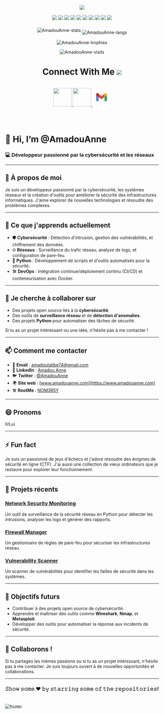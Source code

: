<!--🤔INTERESTTITLE-->
<p align="center">
<img src="https://i.imgur.com/ozEwbHs.gif">

<!--🖼️🖼️INTERSTLOGOS-->
<p align="center">
<img src="https://www.vectorlogo.zone/logos/python/python-icon.svg" width="60">
<img src="https://www.vectorlogo.zone/logos/docker/docker-icon.svg" width="60">
<img src="https://www.vectorlogo.zone/logos/linux/linux-icon.svg" width="60">
<img src="https://www.vectorlogo.zone/logos/wireshark/wireshark-icon.svg" width="60">
<img src="https://www.vectorlogo.zone/logos/metasploit/metasploit-icon.svg" width="60">
<img src="https://www.vectorlogo.zone/logos/nmap/nmap-icon.svg" width="60">
<img src="https://www.vectorlogo.zone/logos/github/github-icon.svg" width="60">
<img src="https://www.vectorlogo.zone/logos/gnu_bash/gnu_bash-icon.svg" width="60">
<img src="https://www.vectorlogo.zone/logos/ansible/ansible-icon.svg" width="60">
<img src="https://www.vectorlogo.zone/logos/terraformio/terraformio-icon.svg" width="60">

<p align="center">
<img align="center" src="https://github-readme-stats.vercel.app/api?username=AmadouAnne&show_icons=true&theme=vue-dark" alt="AmadouAnne-stats" />
<img align="center" style="margin-top:15px;" src="https://github-readme-stats.vercel.app/api/top-langs/?username=AmadouAnne&layout=compact&theme=vue-dark&langs_count=9" alt="AmadouAnne-langs" />
</p>

<p align="center">  
<img align="center" src="https://github-profile-trophy.vercel.app/?username=AmadouAnne&theme=discord&no-frame=true&row=1&&margin-w=20" alt="AmadouAnne-trophies" />
</p>

<div align="center">
<img src="https://komarev.com/ghpvc/?username=AmadouAnne&logo=GitHub&label=github%20visits&color=brightgreen&logoColor=white&style=plastic" alt="AmadouAnne-visits">  
</div>

<h1 align="center">
  Connect With Me
  <img src="https://media.giphy.com/media/hvRJCLFzcasrR4ia7z/giphy.gif" height="25px">
</h1>

<p align="center">
  <br>
  <a href="https://www.linkedin.com/in/amadou-tidiane-anne/" target="_blank">
    <code><img height="60" width="60" src="https://skillicons.dev/icons?i=linkedin"/></code>
  </a>
  <a href="https://twitter.com/AmadouAnne" target="_blank">
    <code><img height="60" width="60" src="https://skillicons.dev/icons?i=twitter"/></code>
  </a>
  <a href="mailto:amadoutalibe74@gmail.com">
    <code><img src="https://raw.githubusercontent.com/timche/gmail-desktop/main/media/icon.svg" alt="Email" height="60" width="60"></code>
  </a>     
</p>
<br/>
<br/>

# 👋 Hi, I’m @AmadouAnne

### 💻 Développeur passionné par la cybersécurité et les réseaux

---

## 👀 **À propos de moi**

Je suis un développeur passionné par la cybersécurité, les systèmes réseaux et la création d'outils pour améliorer la sécurité des infrastructures informatiques. J'aime explorer de nouvelles technologies et résoudre des problèmes complexes.

---

## 🌱 **Ce que j'apprends actuellement**

- 🛡️ **Cybersécurité** : Détection d'intrusion, gestion des vulnérabilités, et chiffrement des données.
- 🌐 **Réseaux** : Surveillance du trafic réseau, analyse de logs, et configuration de pare-feu.
- 🐍 **Python** : Développement de scripts et d'outils automatisés pour la sécurité.
- 🛠️ **DevOps** : Intégration continue/déploiement continu (CI/CD) et conteneurisation avec Docker.

---

## 💞️ **Je cherche à collaborer sur**

- Des projets open source liés à la **cybersécurité**.
- Des outils de **surveillance réseau** et de **détection d'anomalies**.
- Des projets **Python** pour automatiser des tâches de sécurité.

Si tu as un projet intéressant ou une idée, n'hésite pas à me contacter !

---

## 📫 **Comment me contacter**

- 📧 **Email** : [amadoutalibe74@gmail.com](mailto:amadoutalibe74@gmail.com)
- 💼 **LinkedIn** : [Amadou Anne](https://www.linkedin.com/in/amadou-tidiane-anne/)
- 🐦 **Twitter** : [@AmadouAnne](https://twitter.com/AmadouAnne)
- 🌍 **Site web** : [www.amadouanne.com](https://www.amadouanne.com)
- 🛠️ **RootMe** : [NOM3R5Y](https://www.root-me.org/No_Mercy_?lang=fr)

---

## 😄 **Pronoms**

Il/Lui

---

## ⚡ **Fun fact**

Je suis un passionné de jeux d'échecs et j'adore résoudre des énigmes de sécurité en ligne (CTF). J'ai aussi une collection de vieux ordinateurs que je restaure pour explorer leur fonctionnement.

---

## 🚀 **Projets récents**

### [Network Security Monitoring](https://github.com/AmadouAnne/network_security_monitoring)
Un outil de surveillance de la sécurité réseau en Python pour détecter les intrusions, analyser les logs et générer des rapports.

### [Firewall Manager](https://github.com/AmadouAnne/firewall_manager)
Un gestionnaire de règles de pare-feu pour sécuriser les infrastructures réseau.

### [Vulnerability Scanner](https://github.com/AmadouAnne/vulnerability_scanner)
Un scanner de vulnérabilités pour identifier les failles de sécurité dans les systèmes.

---

## 🎯 **Objectifs futurs**

- Contribuer à des projets open source de cybersécurité.
- Apprendre et maîtriser des outils comme **Wireshark**, **Nmap**, et **Metasploit**.
- Développer des outils pour automatiser la réponse aux incidents de sécurité.

---

## 🤝 **Collaborons !**

Si tu partages les mêmes passions ou si tu as un projet intéressant, n'hésite pas à me contacter. Je suis toujours ouvert à de nouvelles opportunités et collaborations.

---

<div align="center">

### 𝚂𝚑𝚘𝚠 𝚜𝚘𝚖𝚎 ❤️ 𝚋𝚢 𝚜𝚝𝚊𝚛𝚛𝚒𝚗𝚐 𝚜𝚘𝚖𝚎 𝚘𝚏 𝚝𝚑𝚎 𝚛𝚎𝚙𝚘𝚜𝚒𝚝𝚘𝚛𝚒𝚎𝚜!

</div>

#

![footer](https://i.imgur.com/3J3QZ9Q.png)
